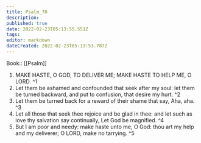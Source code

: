 ```yaml
---
title: Psalm_70
description: 
published: true
date: 2022-02-23T05:13:55.551Z
tags: 
editor: markdown
dateCreated: 2022-02-23T05:13:53.787Z
---
```


 Book:: [[Psalm]]
 1. MAKE HASTE, O GOD, TO DELIVER ME; MAKE HASTE TO HELP ME, O LORD. ^1
 2. Let them be ashamed and confounded that seek after my soul: let them be turned backward, and put to confusion, that desire my hurt. ^2
 3. Let them be turned back for a reward of their shame that say, Aha, aha. ^3
 4. Let all those that seek thee rejoice and be glad in thee: and let such as love thy salvation say continually, Let God be magnified. ^4
 5. But I am poor and needy: make haste unto me, O God: thou art my help and my deliverer; O LORD, make no tarrying. ^5
